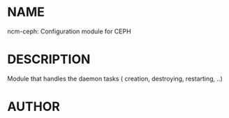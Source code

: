# NAME

ncm-ceph: Configuration module for CEPH

# DESCRIPTION

Module that handles the daemon tasks ( creation, destroying, restarting, ..)

# AUTHOR
